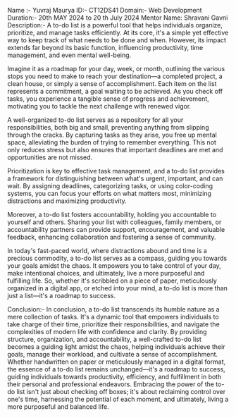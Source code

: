 Name :- Yuvraj Maurya
ID:- CT12DS41
Domain:- Web Development
Duration:- 20th MAY 2024 to 20 th July 2024
Mentor Name: Shravani Gavni
Description:-
A to-do list is a powerful tool that helps individuals organize, prioritize, and manage tasks efficiently. At its core, it's a simple yet effective way to keep track of what needs to be done and when. However, its impact extends far beyond its basic function, influencing productivity, time management, and even mental well-being.

Imagine it as a roadmap for your day, week, or month, outlining the various stops you need to make to reach your destination—a completed project, a clean house, or simply a sense of accomplishment. Each item on the list represents a commitment, a goal waiting to be achieved. As you check off tasks, you experience a tangible sense of progress and achievement, motivating you to tackle the next challenge with renewed vigor.

A well-organized to-do list serves as a repository for all your responsibilities, both big and small, preventing anything from slipping through the cracks. By capturing tasks as they arise, you free up mental space, alleviating the burden of trying to remember everything. This not only reduces stress but also ensures that important deadlines are met and opportunities are not missed.

Prioritization is key to effective task management, and a to-do list provides a framework for distinguishing between what's urgent, important, and can wait. By assigning deadlines, categorizing tasks, or using color-coding systems, you can focus your efforts on what matters most, minimizing distractions and maximizing productivity.

Moreover, a to-do list fosters accountability, holding you accountable to yourself and others. Sharing your list with colleagues, family members, or accountability partners can provide support, encouragement, and valuable feedback, enhancing collaboration and fostering a sense of community.

In today's fast-paced world, where distractions abound and time is a precious commodity, a to-do list serves as a compass, guiding you towards your goals amidst the chaos. It empowers you to take control of your day, make intentional choices, and ultimately, live a more purposeful and fulfilling life. So, whether it's scribbled on a piece of paper, meticulously organized in a digital app, or etched into your mind, a to-do list is more than just a list—it's a roadmap to success.

Conclusion:-
In conclusion, a to-do list transcends its humble nature as a mere collection of tasks. It's a dynamic tool that empowers individuals to take charge of their time, prioritize their responsibilities, and navigate the complexities of modern life with confidence and clarity. By providing structure, organization, and accountability, a well-crafted to-do list becomes a guiding light amidst the chaos, helping individuals achieve their goals, manage their workload, and cultivate a sense of accomplishment. Whether handwritten on paper or meticulously managed in a digital format, the essence of a to-do list remains unchanged—it's a roadmap to success, guiding individuals towards productivity, efficiency, and fulfillment in both their personal and professional endeavors. Embracing the power of the to-do list isn't just about checking off boxes; it's about reclaiming control over one's time, harnessing the potential of each moment, and ultimately, living a more purposeful and balanced life.

